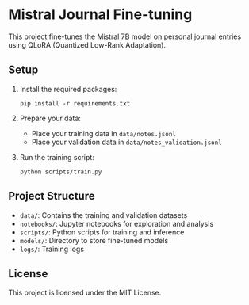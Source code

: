 # Mistral Journal Fine-tuning

This project fine-tunes the Mistral 7B model on personal journal entries using QLoRA (Quantized Low-Rank Adaptation).

## Setup

1. Install the required packages:
   ```
   pip install -r requirements.txt
   ```

2. Prepare your data:
   - Place your training data in `data/notes.jsonl`
   - Place your validation data in `data/notes_validation.jsonl`

3. Run the training script:
   ```
   python scripts/train.py
   ```

## Project Structure

- `data/`: Contains the training and validation datasets
- `notebooks/`: Jupyter notebooks for exploration and analysis
- `scripts/`: Python scripts for training and inference
- `models/`: Directory to store fine-tuned models
- `logs/`: Training logs

## License

This project is licensed under the MIT License.
